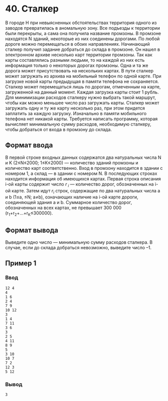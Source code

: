 # 40. Сталкер

В городе Н при невыясненных обстоятельствах территория одного из заводов превратилась в аномальную зону. Все подъезды к
территории были перекрыты, а сама она получила название промзоны. В промзоне находятся N зданий, некоторые из них
соединены дорогами. По любой дороге можно перемещаться в обоих направлениях.
Начинающий сталкер получил задание добраться до склада в промзоне. Он нашел в электронном архиве несколько карт
территории промзоны. Так как карты составлялись разными людьми, то на каждой из них есть информация только о некоторых
дорогах промзоны. Одна и та же дорога может присутствовать на нескольких картах.
В пути сталкер может загружать из архива на мобильный телефон по одной карте. При загрузке новой карты предыдущая в
памяти телефона не сохраняется. Сталкер может перемещаться лишь по дорогам, отмеченным на карте, загруженной на данный
момент. Каждая загрузка карты стоит 1 рубль. Для минимизации расходов сталкеру нужно выбрать такой маршрут, чтобы как
можно меньшее число раз загружать карты. Сталкер может загружать одну и ту же карту несколько раз, при этом придется
заплатить за каждую загрузку. Изначально в памяти мобильного телефона нет никакой карты.
Требуется написать программу, которая вычисляет минимальную сумму расходов, необходимую сталкеру, чтобы добраться от
входа в промзону до склада.

## Формат ввода

В первой строке входных данных содержатся два натуральных числа N и K (2≤N≤2000; 1≤K≤2000) — количество зданий промзоны
и количество карт соответственно. Вход в промзону находится в здании с номером 1, а склад — в здании с номером N.
В последующих строках находится информация об имеющихся картах. Первая строка описания i-ой карты содержит число _r<sub>
i</sub>_ — количество дорог, обозначенных на i-ой карте. Затем идут _r<sub>i</sub>_ строк, содержащие по два натуральных
числа a и b (1≤a, ≤N; a≠b), означающих наличие на i-ой карте дороги, соединяющей здания a и b. Суммарное количество
дорог, обозначенных на всех картах, не превышает 300 000 (r<sub>1</sub>+r<sub>2</sub>+...+r<sub>K</sub>≤300000).

## Формат вывода

Выведите одно число — минимальную сумму расходов сталкера. В случае, если до склада добраться невозможно, выведите число
–1.

## Пример 1

### Ввод

    12 4
    4
    1 6
    2 4
    7 9
    10 12
    3
    1 4
    7 11
    3 6
    3
    2 5
    4 11
    8 9
    5
    3 10
    10 7
    7 2
    12 3
    5 12

### Вывод

    3
